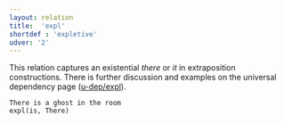 ```yaml
---
layout: relation
title:  'expl'
shortdef : 'expletive'
udver: '2'
---
```


This relation captures an existential *there* or *it* in extraposition constructions. There is further discussion and examples on the universal dependency page ([u-dep/expl]()).

~~~ sdparse
There is a ghost in the room
expl(is, There)
~~~
<!-- Interlanguage links updated Út 9. května 2023, 20:04:14 CEST -->

